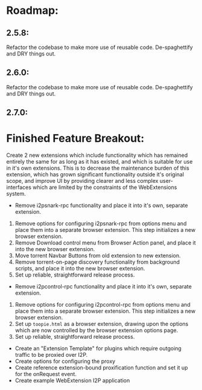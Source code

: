 Roadmap:
========

2.5.8:
------

Refactor the codebase to make more use of reusable code. De-spaghettify and DRY things out.

2.6.0:
------

Refactor the codebase to make more use of reusable code. De-spaghettify and DRY things out.

2.7.0:
------

# Finished Feature Breakout:

Create 2 new extensions which include functionality which has remained entirely the same for as long as it has existed, and which is suitable for use in it's own extensions. This is to decrease the maintenance burden of this extension, which has grown significant functionality outside it's original scope, and improve UI by providing clearer and less complex user-interfaces which are limited by the constraints of the WebExtensions system.

- Remove i2psnark-rpc functionality and place it into it's own, separate extension.
 1. Remove options for configuring i2psnark-rpc from options menu and place them into a separate browser extension. This step initializes a new browser extension.
 2. Remove Download control menu from Browser Action panel, and place it into the new browser extension.
 3. Move torrent Navbar Buttons from old extension to new extension.
 4. Remove torrent-on-page discovery functionality from background scripts, and place it into the new browser extension.
 5. Set up reliable, straightforward release process.

- Remove i2pcontrol-rpc functionality and place it into it's own, separate extension.
 1. Remove options for configuring i2pcontrol-rpc from options menu and place them into a separate browser extension. This step initializes a new browser extension.
 2. Set up `toopie.html` as a browser extension, drawing upon the options which are now controlled by the browser extension options page.
 3. Set up reliable, straightforward release process.

- Create an "Extension Template" for plugins which require outgoing traffic to be proxied over I2P.
 - Create options for configuring the proxy
 - Create reference extension-bound proxification function and set it up for the onRequest event.
 - Create example WebExtension I2P application
